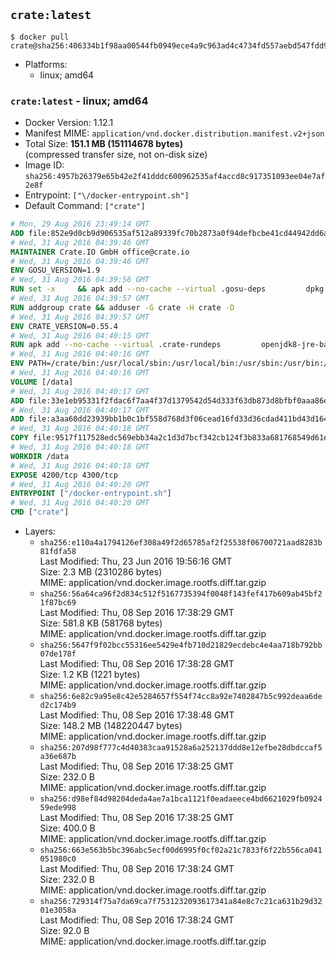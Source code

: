 ## `crate:latest`

```console
$ docker pull crate@sha256:406334b1f98aa00544fb0949ece4a9c963ad4c4734fd557aebd547fdd94a688d
```

-	Platforms:
	-	linux; amd64

### `crate:latest` - linux; amd64

-	Docker Version: 1.12.1
-	Manifest MIME: `application/vnd.docker.distribution.manifest.v2+json`
-	Total Size: **151.1 MB (151114678 bytes)**  
	(compressed transfer size, not on-disk size)
-	Image ID: `sha256:4957b26379e65b42e2f41dddc600962535af4accd8c917351093ee04e7af2e8f`
-	Entrypoint: `["\/docker-entrypoint.sh"]`
-	Default Command: `["crate"]`

```dockerfile
# Mon, 29 Aug 2016 23:49:14 GMT
ADD file:852e9d0cb9d906535af512a89339fc70b2873a0f94defbcbe41cd44942dd6ac8 in / 
# Wed, 31 Aug 2016 04:39:46 GMT
MAINTAINER Crate.IO GmbH office@crate.io
# Wed, 31 Aug 2016 04:39:46 GMT
ENV GOSU_VERSION=1.9
# Wed, 31 Aug 2016 04:39:56 GMT
RUN set -x     && apk add --no-cache --virtual .gosu-deps         dpkg         gnupg         curl     && export ARCH=$(echo $(dpkg --print-architecture) | cut -d"-" -f3)     && curl -o /usr/local/bin/gosu -fSL "https://github.com/tianon/gosu/releases/download/$GOSU_VERSION/gosu-$ARCH"     && curl -o /usr/local/bin/gosu.asc -fSL "https://github.com/tianon/gosu/releases/download/$GOSU_VERSION/gosu-$ARCH.asc"     && export GNUPGHOME="$(mktemp -d)"     && gpg --keyserver ha.pool.sks-keyservers.net --recv-keys B42F6819007F00F88E364FD4036A9C25BF357DD4     && gpg --batch --verify /usr/local/bin/gosu.asc /usr/local/bin/gosu     && rm -r "$GNUPGHOME" /usr/local/bin/gosu.asc     && chmod +x /usr/local/bin/gosu     && gosu nobody true     && apk del .gosu-deps
# Wed, 31 Aug 2016 04:39:57 GMT
RUN addgroup crate && adduser -G crate -H crate -D
# Wed, 31 Aug 2016 04:39:57 GMT
ENV CRATE_VERSION=0.55.4
# Wed, 31 Aug 2016 04:40:15 GMT
RUN apk add --no-cache --virtual .crate-rundeps         openjdk8-jre-base         python3         openssl         sigar     && apk add --no-cache --virtual .build-deps         curl         gnupg         tar     && curl -fSL -O https://cdn.crate.io/downloads/releases/crate-$CRATE_VERSION.tar.gz     && curl -fSL -O https://cdn.crate.io/downloads/releases/crate-$CRATE_VERSION.tar.gz.asc     && export GNUPGHOME="$(mktemp -d)"     && gpg --keyserver ha.pool.sks-keyservers.net --recv-keys 90C23FC6585BC0717F8FBFC37FAAE51A06F6EAEB     && gpg --batch --verify crate-$CRATE_VERSION.tar.gz.asc crate-$CRATE_VERSION.tar.gz     && rm -r "$GNUPGHOME" crate-$CRATE_VERSION.tar.gz.asc     && mkdir /crate     && tar -xf crate-$CRATE_VERSION.tar.gz -C /crate --strip-components=1     && ln -s /usr/bin/python3 /usr/bin/python     && rm /crate/plugins/sigar/lib/libsigar-amd64-linux.so     && chown -R crate /crate     && apk del .build-deps
# Wed, 31 Aug 2016 04:40:16 GMT
ENV PATH=/crate/bin:/usr/local/sbin:/usr/local/bin:/usr/sbin:/usr/bin:/sbin:/bin
# Wed, 31 Aug 2016 04:40:16 GMT
VOLUME [/data]
# Wed, 31 Aug 2016 04:40:17 GMT
ADD file:33e1eb95331f2fdac6f7aa4f37d1379542d54d333f63db873d8bfbf0aaa86e2d in /crate/config/crate.yml 
# Wed, 31 Aug 2016 04:40:17 GMT
ADD file:a3aa60dd23939bb1b0c1bf558d768d3f06cead16fd33d36cdad411bd43d16448 in /crate/config/logging.yml 
# Wed, 31 Aug 2016 04:40:18 GMT
COPY file:9517f117528edc569ebb34a2c1d3d7bcf342cb124f3b833a681768549d61ebfb in / 
# Wed, 31 Aug 2016 04:40:18 GMT
WORKDIR /data
# Wed, 31 Aug 2016 04:40:18 GMT
EXPOSE 4200/tcp 4300/tcp
# Wed, 31 Aug 2016 04:40:20 GMT
ENTRYPOINT ["/docker-entrypoint.sh"]
# Wed, 31 Aug 2016 04:40:20 GMT
CMD ["crate"]
```

-	Layers:
	-	`sha256:e110a4a1794126ef308a49f2d65785af2f25538f06700721aad8283b81fdfa58`  
		Last Modified: Thu, 23 Jun 2016 19:56:16 GMT  
		Size: 2.3 MB (2310286 bytes)  
		MIME: application/vnd.docker.image.rootfs.diff.tar.gzip
	-	`sha256:56a64ca96f2d834c512f5167735394f0048f143fef417b609ab45bf21f87bc69`  
		Last Modified: Thu, 08 Sep 2016 17:38:29 GMT  
		Size: 581.8 KB (581768 bytes)  
		MIME: application/vnd.docker.image.rootfs.diff.tar.gzip
	-	`sha256:5647f9f02bcc55316ee5429e4fb710d21829ecdebc4e4aa718b792bb07de178f`  
		Last Modified: Thu, 08 Sep 2016 17:38:28 GMT  
		Size: 1.2 KB (1221 bytes)  
		MIME: application/vnd.docker.image.rootfs.diff.tar.gzip
	-	`sha256:6e82c9a95e8c42e5284657f554f74cc8a92e7402847b5c992deaa6ded2c174b9`  
		Last Modified: Thu, 08 Sep 2016 17:38:48 GMT  
		Size: 148.2 MB (148220447 bytes)  
		MIME: application/vnd.docker.image.rootfs.diff.tar.gzip
	-	`sha256:207d98f777c4d40383caa91528a6a252137ddd8e12efbe28dbdccaf5a36e687b`  
		Last Modified: Thu, 08 Sep 2016 17:38:25 GMT  
		Size: 232.0 B  
		MIME: application/vnd.docker.image.rootfs.diff.tar.gzip
	-	`sha256:d98ef84d98204deda4ae7a1bca1121f0eadaeece4bd6621029fb092459ede998`  
		Last Modified: Thu, 08 Sep 2016 17:38:25 GMT  
		Size: 400.0 B  
		MIME: application/vnd.docker.image.rootfs.diff.tar.gzip
	-	`sha256:663e563b5bc396abc5ecf00d6995f0cf02a21c7833f6f22b556ca041051980c0`  
		Last Modified: Thu, 08 Sep 2016 17:38:24 GMT  
		Size: 232.0 B  
		MIME: application/vnd.docker.image.rootfs.diff.tar.gzip
	-	`sha256:729314f75a7da69ca7f7531232093617341a84e8c7c21ca631b29d3201e3058a`  
		Last Modified: Thu, 08 Sep 2016 17:38:24 GMT  
		Size: 92.0 B  
		MIME: application/vnd.docker.image.rootfs.diff.tar.gzip

